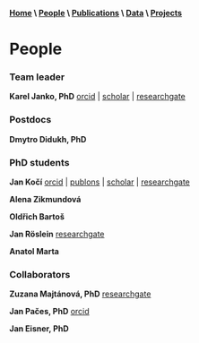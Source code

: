 **[Home](index.html) \ [People](people.html) \ [Publications](publications.html) \ [Data](data.html) \ [Projects](projects.html)**

# People
### Team leader
**Karel Janko, PhD**
[orcid](http://orcid.org/0000-0002-7866-4937) |
[scholar](https://scholar.google.com/citations?user=azHnMBgAAAAJ&hl=en&oi=ao) |
[researchgate](https://www.researchgate.net/profile/Karel_Janko)

### Postdocs
**Dmytro Didukh, PhD**

### PhD students
**Jan Kočí**
[orcid](https://orcid.org/0000-0002-9036-8321) | 
[publons](https://publons.com/researcher/2915880/jan-koci/) | 
[scholar](https://scholar.google.com/citations?user=T-A4CwMAAAAJ&hl=en&oi=sra) | 
[researchgate](https://www.researchgate.net/profile/Jan_Koci2)

**Alena Zikmundová**

**Oldřich Bartoš**

**Jan Röslein**
[researchgate](https://www.researchgate.net/profile/Jan_Roeslein)

**Anatol Marta**

### Collaborators
**Zuzana Majtánová, PhD** [researchgate](https://www.researchgate.net/profile/Zuzana_Majtanova)

**Jan Pačes, PhD**
[orcid](http://orcid.org/0000-0003-3059-6127)

**Jan Eisner, PhD**
